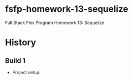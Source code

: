 # fsfp-homework-13-sequelize

Full Stack Flex Program Homework 13: Sequelize


# History

## Build 1

* Project setup.
